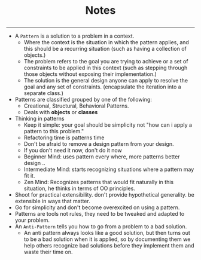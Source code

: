 # <p align="center"> Notes </p>
***

- A `Pattern` is a solution to a problem in a context.
  - Where the context is the situation in which the pattern applies, and this should be a
  recurring situation (such as having a collection of objects.)
  - The problem refers to the goal you are trying to achieve or a set of constraints to be applied in this context (such as stepping through those objects
  without exposing their implementation.)
  - The solution is the general design anyone can apply to resolve the goal and any set of constraints. (encapsulate the iteration into a separate class.)
- Patterns are classified grouped by one of the following:
  - Creational, Structural, Behavioral Patterns.
  - Deals with **objects** or **classes**
- Thinking in patterns
  - Keep it simple: your goal should be simplicity not "how can i apply a pattern to this problem."
  - Refactoring time is patterns time
  - Don't be afraid to remove a design pattern from your design.
  - If you don't need it now, don't do it now
  - Beginner Mind: uses pattern every where, more patterns better design ..
  - Intermediate Mind: starts recognizing situations where a pattern may fit it.
  - Zen Mind: Recognizes patterns that would fit naturally in this situation, he thinks in terms of OO principles.
- Shoot for practical extensibility. don't provide hypothetical generality. be extensible in ways that matter.
- Go for simplicity and don't become overexcited on using a pattern.
- Patterns are tools not rules, they need to be tweaked and adapted to your problem.
- An `Anti-Pattern` tells you how to go from a problem to a bad solution.
  - An anti pattern always looks like a good solution, but then turns out to be a bad solution when it is applied,
  so by documenting them we help others recognize bad solutions before they implement them and waste their time on.